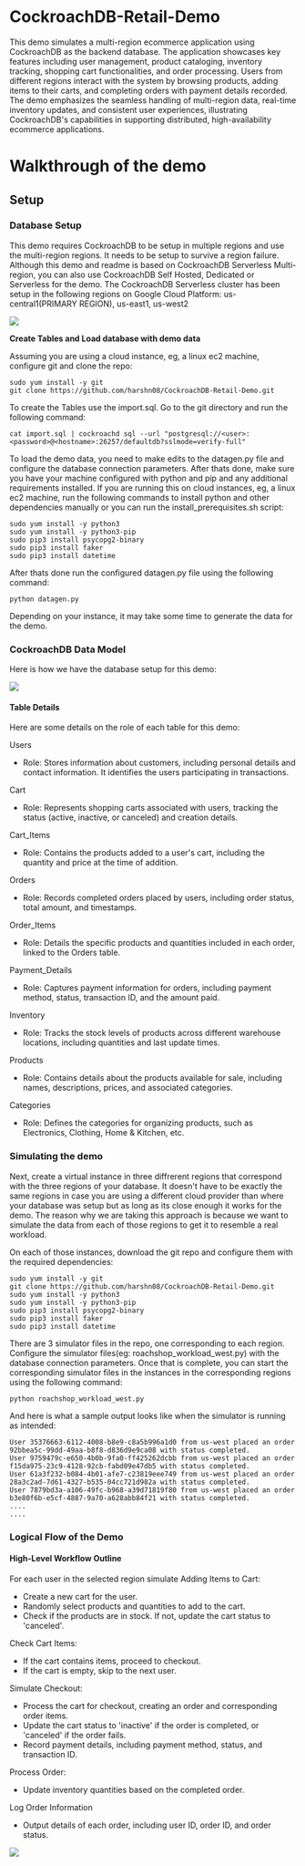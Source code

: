 # CockroachDB-Retail-Demo

This demo simulates a multi-region ecommerce application using CockroachDB as the backend database. The application showcases key features including user management, product cataloging, inventory tracking, shopping cart functionalities, and order processing. Users from different regions interact with the system by browsing products, adding items to their carts, and completing orders with payment details recorded. The demo emphasizes the seamless handling of multi-region data, real-time inventory updates, and consistent user experiences, illustrating CockroachDB's capabilities in supporting distributed, high-availability ecommerce applications.

# Walkthrough of the demo
## Setup
### Database Setup

This demo requires CockroachDB to be setup in multiple regions and use the multi-region regions. It needs to be setup to survive a region failure. Although this demo and readme is based on CockroachDB Serverless Multi-region, you can also use CockroachDB Self Hosted, Dedicated or Serverless for the demo. The CockroachDB Serverless cluster has been setup in the following regions on Google Cloud Platform: us-central1(PRIMARY REGION), us-east1, us-west2

![](/docs/cockroachdbcloud-multiregion.png)

**Create Tables and Load database with demo data**

Assuming you are using a cloud instance, eg, a linux ec2 machine, configure git and clone the repo:

```
sudo yum install -y git
git clone https://github.com/harshn08/CockroachDB-Retail-Demo.git
```

To create the Tables use the import.sql. Go to the git directory and run the following command:

```
cat import.sql | cockroachd sql --url "postgresql://<user>:<password>@<hostname>:26257/defaultdb?sslmode=verify-full"
```

To load the demo data, you need to make edits to the datagen.py file and configure the database connection parameters. After thats done, make sure you have your machine configured with python and pip and any additional requirements installed. If you are running this on cloud instances, eg, a linux ec2 machine, run the following commands to install python and other dependencies manually or you can run the install_prerequisites.sh script:

```
sudo yum install -y python3
sudo yum install -y python3-pip
sudo pip3 install psycopg2-binary
sudo pip3 install faker
sudo pip3 install datetime
```
After thats done run the configured datagen.py file using the following command:

```
python datagen.py
```

Depending on your instance, it may take some time to generate the data for the demo.

### CockroachDB Data Model

Here is how we have the database setup for this demo:

![](/docs/RoachShop-ERD.jpg)

#### Table Details ####
Here are some details on the role of each table for this demo:

Users
* Role: Stores information about customers, including personal details and contact information. It identifies the users participating in transactions.

Cart
* Role: Represents shopping carts associated with users, tracking the status (active, inactive, or canceled) and creation details.

Cart_Items
* Role: Contains the products added to a user's cart, including the quantity and price at the time of addition.

Orders
* Role: Records completed orders placed by users, including order status, total amount, and timestamps.

Order_Items
* Role: Details the specific products and quantities included in each order, linked to the Orders table.

Payment_Details
* Role: Captures payment information for orders, including payment method, status, transaction ID, and the amount paid.

Inventory
* Role: Tracks the stock levels of products across different warehouse locations, including quantities and last update times.

Products
* Role: Contains details about the products available for sale, including names, descriptions, prices, and associated categories.

Categories
* Role: Defines the categories for organizing products, such as Electronics, Clothing, Home & Kitchen, etc.

### Simulating the demo

Next, create a virtual instance in three diffrerent regions that correspond with the three regions of your database. It doesn't have to be exactly the same regions in case you are using a different cloud provider than where your database was setup but as long as its close enough it works for the demo. The reason why we are taking this approach is because we want to simulate the data from each of those regions to get it to resemble a real workload. 

On each of those instances, download the git repo and configure them with the required dependencies:

```
sudo yum install -y git
git clone https://github.com/harshn08/CockroachDB-Retail-Demo.git
sudo yum install -y python3
sudo yum install -y python3-pip
sudo pip3 install psycopg2-binary
sudo pip3 install faker
sudo pip3 install datetime
```

There are 3 simulator files in the repo, one corresponding to each region. Configure the simulator files(eg: roachshop_workload_west.py) with the database connection parameters. Once that is complete, you can start the corresponding simulator files in the instances in the corresponding regions using the following command:

```
python roachshop_workload_west.py
```

And here is what a sample output looks like when the simulator is running as intended:

```
User 35376663-6112-4008-b8e9-c8a5b996a1d0 from us-west placed an order 92bbea5c-99dd-49aa-b8f8-d836d9e9ca08 with status completed.
User 9759479c-e650-4b0b-9fa0-ff425262dcbb from us-west placed an order f15da975-23c9-4128-92cb-fabd09e47db5 with status completed.
User 61a3f232-b084-4b01-afe7-c23819eee749 from us-west placed an order 28a3c2ad-7d61-4327-b535-04cc721d982a with status completed.
User 7879bd3a-a106-49fc-b968-a39d71819f80 from us-west placed an order b3e80f6b-e5cf-4887-9a70-a628abb84f21 with status completed.
....
....
```

### Logical Flow of the Demo ###

#### High-Level Workflow Outline ####

For each user in the selected region simulate Adding Items to Cart:
* Create a new cart for the user.
* Randomly select products and quantities to add to the cart.
* Check if the products are in stock. If not, update the cart status to 'canceled'. 


Check Cart Items:
* If the cart contains items, proceed to checkout.
* If the cart is empty, skip to the next user.

Simulate Checkout:
* Process the cart for checkout, creating an order and corresponding order items.
* Update the cart status to 'inactive' if the order is completed, or 'canceled' if the order fails.
* Record payment details, including payment method, status, and transaction ID.

Process Order:
* Update inventory quantities based on the completed order.

Log Order Information
* Output details of each order, including user ID, order ID, and order status.

![](/docs/RoachShop-FlowChart.jpg)

